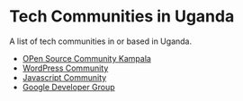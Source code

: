 
# Tech Communities in Uganda

A list of tech communities  in or based in Uganda.

- [OPen Source Community Kampala](https://oscakampala.org/home)
- [WordPress Community](https://www.meetup.com/kampala-wordpress-meetup/)
- [Javascript Community](https://kampala.js.org/)
- [Google Developer Group](https://gdg.community.dev/gdg-cloud-kampala/)
  